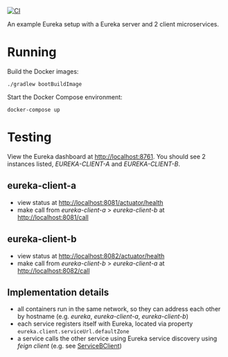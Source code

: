 [![CI](https://github.com/tkgregory/eureka-example/actions/workflows/gradle.yml/badge.svg)](https://github.com/tkgregory/eureka-example/actions/workflows/gradle.yml)

An example Eureka setup with a Eureka server and 2 client microservices.

# Running

Build the Docker images:

`./gradlew bootBuildImage`

Start the Docker Compose environment:

`docker-compose up`

# Testing

View the Eureka dashboard at [http://localhost:8761](http://localhost:8761).
You should see 2 instances listed, *EUREKA-CLIENT-A* and *EUREKA-CLIENT-B*.

## eureka-client-a
* view status at [http://localhost:8081/actuator/health](http://localhost:8081/actuator/health)
* make call from *eureka-client-a* > *eureka-client-b* at [http://localhost:8081/call](http://localhost:8081/call)

## eureka-client-b
* view status at [http://localhost:8082/actuator/health](http://localhost:8082/actuator/health)
* make call from *eureka-client-b* > *eureka-client-a* at [http://localhost:8082/call](http://localhost:8082/call)

## Implementation details

* all containers run in the same network, so they can address each other by hostname (e.g. *eureka*, *eureka-client-a*, *eureka-client-b*)
* each service registers itself with Eureka, located via property `eureka.client.serviceUrl.defaultZone`
* a service calls the other service using Eureka service discovery using *feign client* (e.g. see [ServiceBClient](eureka-client-a\src\main\java\com\tomgregory\eurekaexample\ServiceBClient.javajava/com/tomgregory/eurekaexample/ServiceBClient.java))

